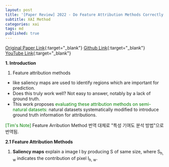 ```yaml
---
layout: post
title: '[Paper Review] 2022 - Do Feature Attribution Methods Correctly Attribute Features?'
subtitle: XAI Method
categories: xai
tags: md
published: true
---
```

[Original Paper Link](https://arxiv.org/pdf/2104.14403.pdf){:target="_blank"}
[Github Link](https://github.com/YilunZhou/feature-attribution-evaluation){:target="_blank"}
[YouTube Link](https://www.youtube.com/watch?v=kAodFw6jvvo){:target="_blank"}

**1. Introduction**

1) Feature attribution methods
- like saliency maps are used to identify regions which are important for prediction.
- Does this truly work well? Not easy to answer, notably by a lack of ground truth.
- This work proposes <span style="color: green;">evaluating these attribution methods on semi-natural datasets:</span> natural datasets systematically modified to introduce ground truth information for attributions.

<span style="color: green;">[Tim's Note]</span> Feature Arribution Method 번역
대체로 "특성 기여도 분석 방법"으로 번역됨.

**2.1 Feature Attribution Methods**

1) <span style="font-weight:bold;">Saliency maps</span> explain a image I by producing S of same size, where S<sub>h, w</sub> indicates the contribution of pixel I<sub>h, w</sub>.
